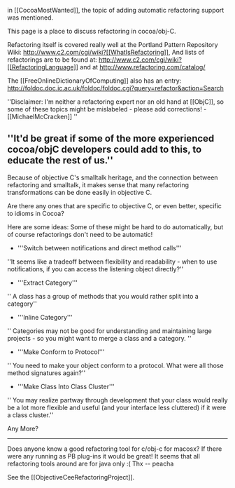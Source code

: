 in [[CocoaMostWanted]], the topic of adding automatic refactoring support was mentioned.

This page is a place to discuss refactoring in cocoa/obj-C.

Refactoring itself is covered really well at the Portland Pattern Repository Wiki:
http://www.c2.com/cgi/wiki?[[WhatIsRefactoring]],
And lists of refactorings are to be found at:
http://www.c2.com/cgi/wiki?[[RefactoringLanguage]]
and at http://www.refactoring.com/catalog/

The [[FreeOnlineDictionaryOfComputing]] also has an entry:
http://foldoc.doc.ic.ac.uk/foldoc/foldoc.cgi?query=refactor&action=Search

''Disclaimer: I'm neither a refactoring expert nor an old hand at [[ObjC]], so some of these topics might be mislabeled - please add corrections! -[[MichaelMcCracken]] ''

''It'd be great if some of the more experienced cocoa/objC developers could add to this, to educate the rest of us.''
----

Because of objective C's smalltalk heritage, and the connection between refactoring and smalltalk, it makes sense that many refactoring transformations can be done easily in objective C. 

Are there any ones that are specific to objective C, or even better, specific to idioms in Cocoa?

Here are some ideas:
Some of these might be hard to do automatically, but of course refactorings don't need to be automatic!


* '''Switch between notifications and direct method calls'''

''It seems like a tradeoff between flexibility and readability - when to use notifications, if you can access the listening object directly?''

* '''Extract Category'''

'' A class has a group of methods that you would rather split into a category''

* '''Inline Category'''

'' Categories may not be good for understanding and maintaining large projects - so you might want to merge a class and a category.
''

* '''Make Conform to Protocol'''

'' You need to make your object conform to a protocol. What were all those method signatures again?''

* '''Make Class Into Class Cluster'''

'' You may realize partway through development that your class would really be a lot more flexible and useful (and your interface less cluttered) if it were a class cluster.''



Any More?

----

Does anyone know a good refactoring tool for c/obj-c for macosx?
If there were any running as PB plug-ins it would be great!
It seems that all refactoring tools around are for java only :(
Thx -- peacha

See the [[ObjectiveCeeRefactoringProject]].
